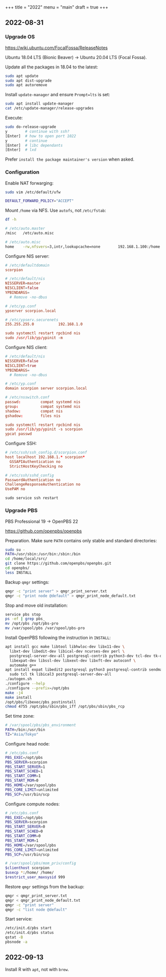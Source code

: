 +++
title = "2022"
menu = "main"
draft = true
+++

## 2022-08-31

### Upgrade OS

<https://wiki.ubuntu.com/FocalFossa/ReleaseNotes>

Ubuntu 18.04 LTS (Bionic Beaver) → Ubuntu 20.04 LTS (Focal Fossa).

Update all the packages in 18.04 to the latest:
```sh
sudo apt update
sudo apt dist-upgrade
sudo apt autoremove
```

Install `update-manager` and ensure `Prompt=lts` is set:
```sh
sudo apt install update-manager
cat /etc/update-manager/release-upgrades
```

Execute:
```sh
sudo do-release-upgrade
y        # continue with ssh?
[Enter]  # how to open port 1022
y        # continue
[Enter]  # libc dependants
[Enter]  # lxd
```

Prefer `install the package maintainer's version` when asked.

### Configuration

Enable NAT forwarging:
```sh
sudo vim /etc/default/ufw

DEFAULT_FORWARD_POLICY="ACCEPT"
```

Mount `/home` via NFS. Use `autofs`, not `/etc/fstab`:
```sh
df -h

# /etc/auto.master
/misc   /etc/auto.misc

# /etc/auto.misc
home    -rw,nfsvers=3,intr,lookupcache=none        192.168.1.100:/home
```

Configure NIS server:
```conf
# /etc/defaultdomain
scorpion

# /etc/default/nis
NISSERVER=master
NISCLIENT=false
YPBINDARGS=
  # Remove -no-dbus

# /etc/yp.conf
ypserver scorpion.local

# /etc/ypserv.securenets
255.255.255.0           192.168.1.0

sudo systemctl restart rpcbind nis
sudo /usr/lib/yp/ypinit -m
```

Configure NIS client:
```conf
# /etc/default/nis
NISSERVER=false
NISCLIENT=true
YPBINDARGS=
  # Remove -no-dbus

# /etc/yp.conf
domain scorpion server scorpion.local

# /etc/nsswitch.conf
passwd:         compat systemd nis
group:          compat systemd nis
shadow:         compat nis
gshadow:        files nis

sudo systemctl restart rpcbind nis
sudo /usr/lib/yp/ypinit -s scorpion
ypcat passwd
```

Configure SSH:
```conf
# /etc/ssh/ssh_config.d/scorpion.conf
host localhost 192.168.1.* scorpion*
  GSSAPIAuthentication no
  StrictHostKeyChecking no

# /etc/ssh/sshd_config
PasswordAuthentication no
ChallengeResponseAuthentication no
UsePAM no
```
`sudo service ssh restart`


### Upgrade PBS

PBS Professional 19 → OpenPBS 22

<https://github.com/openpbs/openpbs>

Preparation. Make sure `PATH` contains only stable and standard directories:
```sh
sudo su -
PATH=/usr/sbin:/usr/bin:/sbin:/bin
cd /home/local/src/
git clone https://github.com/openpbs/openpbs.git
cd openpbs/
less INSTALL
```

Backup `qmgr` settings:
```sh
qmgr -c "print server" > qmgr_print_server.txt
qmgr -c "print node @default" > qmgr_print_node_default.txt
```

Stop and move old installation:
```sh
service pbs stop
ps -ef | grep pbs_
mv /opt/pbs /opt/pbs-pro
mv /var/spool/pbs /var/spool/pbs-pro
```

Install OpenPBS following the instruction in `INSTALL`:
```sh
apt install gcc make libtool libhwloc-dev libx11-dev \
  libxt-dev libedit-dev libical-dev ncurses-dev perl \
  postgresql-server-dev-all postgresql-contrib python3-dev tcl-dev tk-dev swig \
  libexpat-dev libssl-dev libxext-dev libxft-dev autoconf \
  automake g++
apt install expat libedit2 postgresql python3 postgresql-contrib sendmail-bin \
  sudo tcl tk libical3 postgresql-server-dev-all
./autogen.sh
./configure --help
./configure --prefix=/opt/pbs
make -j4
make install
/opt/pbs/libexec/pbs_postinstall
chmod 4755 /opt/pbs/sbin/pbs_iff /opt/pbs/sbin/pbs_rcp
```

Set time zone:
```sh
# /var/spool/pbs/pbs_environment
PATH=/bin:/usr/bin
TZ="Asia/Tokyo"
```

Configure head node:
```sh
# /etc/pbs.conf
PBS_EXEC=/opt/pbs
PBS_SERVER=scorpion
PBS_START_SERVER=1
PBS_START_SCHED=1
PBS_START_COMM=1
PBS_START_MOM=0
PBS_HOME=/var/spool/pbs
PBS_CORE_LIMIT=unlimited
PBS_SCP=/usr/bin/scp
```

Configure compute nodes:
```sh
# /etc/pbs.conf
PBS_EXEC=/opt/pbs
PBS_SERVER=scorpion
PBS_START_SERVER=0
PBS_START_SCHED=0
PBS_START_COMM=0
PBS_START_MOM=1
PBS_HOME=/var/spool/pbs
PBS_CORE_LIMIT=unlimited
PBS_SCP=/usr/bin/scp

# /var/spool/pbs/mom_priv/config
$clienthost scorpion
$usecp *:/home/ /home/
$restrict_user_maxsysid 999
```

Restore `qmgr` settings from the backup:
```sh
qmgr < qmgr_print_server.txt
qmgr < qmgr_print_node_default.txt
qmgr -c "print server"
qmgr -c "list node @default"
```

Start service:
```sh
/etc/init.d/pbs start
/etc/init.d/pbs status
qstat -B
pbsnode -a
```


## 2022-09-13

Install R with `apt`, not with `brew`.
